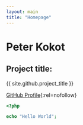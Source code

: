 ```yaml
---
layout: main
title: "Homepage"
---
```


# Peter Kokot

## Project title:

{{ site.github.project_title }}

[GitHub Profile](https://github.com/peterkokot){:rel=nofollow}

```php
<?php

echo "Hello World";
```
